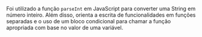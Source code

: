 Foi utilizado a função `parseInt` em JavaScript para converter uma String em número inteiro. Além disso, orienta a escrita de funcionalidades em funções separadas e o uso de um bloco condicional para chamar a função apropriada com base no valor de uma variável.
